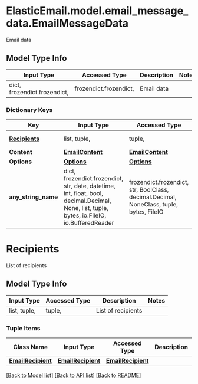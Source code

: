 # ElasticEmail.model.email_message_data.EmailMessageData

Email data

## Model Type Info
Input Type | Accessed Type | Description | Notes
------------ | ------------- | ------------- | -------------
dict, frozendict.frozendict,  | frozendict.frozendict,  | Email data | 

### Dictionary Keys
Key | Input Type | Accessed Type | Description | Notes
------------ | ------------- | ------------- | ------------- | -------------
**[Recipients](#Recipients)** | list, tuple,  | tuple,  | List of recipients | 
**Content** | [**EmailContent**](EmailContent.md) | [**EmailContent**](EmailContent.md) |  | [optional] 
**Options** | [**Options**](Options.md) | [**Options**](Options.md) |  | [optional] 
**any_string_name** | dict, frozendict.frozendict, str, date, datetime, int, float, bool, decimal.Decimal, None, list, tuple, bytes, io.FileIO, io.BufferedReader | frozendict.frozendict, str, BoolClass, decimal.Decimal, NoneClass, tuple, bytes, FileIO | any string name can be used but the value must be the correct type | [optional]

# Recipients

List of recipients

## Model Type Info
Input Type | Accessed Type | Description | Notes
------------ | ------------- | ------------- | -------------
list, tuple,  | tuple,  | List of recipients | 

### Tuple Items
Class Name | Input Type | Accessed Type | Description | Notes
------------- | ------------- | ------------- | ------------- | -------------
[**EmailRecipient**](EmailRecipient.md) | [**EmailRecipient**](EmailRecipient.md) | [**EmailRecipient**](EmailRecipient.md) |  | 

[[Back to Model list]](../../README.md#documentation-for-models) [[Back to API list]](../../README.md#documentation-for-api-endpoints) [[Back to README]](../../README.md)

